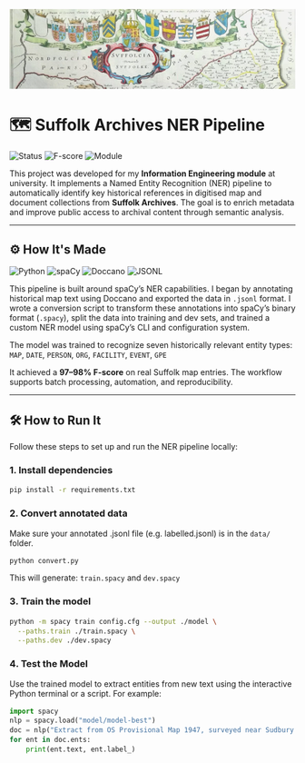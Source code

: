 ![Suffolk Archives Banner](./assets/banner.png)

# 🗺️ Suffolk Archives NER Pipeline

![Status](https://img.shields.io/badge/Status-In_Progress-yellow)
![F-score](https://img.shields.io/badge/F--score-97%25-success)
![Module](https://img.shields.io/badge/Module-Information_Engineering-purple)

This project was developed for my **Information Engineering module** at university. It implements a Named Entity Recognition (NER) pipeline to automatically identify key historical references in digitised map and document collections from **Suffolk Archives**. The goal is to enrich metadata and improve public access to archival content through semantic analysis.

---

## ⚙️ How It's Made

![Python](https://img.shields.io/badge/Python-3.10-blue?logo=python)
![spaCy](https://img.shields.io/badge/spaCy-NLP-green?logo=spacy)
![Doccano](https://img.shields.io/badge/Doccano-Annotation-orange?logo=data:image/svg+xml;base64,...)
![JSONL](https://img.shields.io/badge/Data-JSONL-lightgrey)

This pipeline is built around spaCy’s NER capabilities. I began by annotating historical map text using Doccano and exported the data in `.jsonl` format. I wrote a conversion script to transform these annotations into spaCy’s binary format (`.spacy`), split the data into training and dev sets, and trained a custom NER model using spaCy’s CLI and configuration system.

The model was trained to recognize seven historically relevant entity types: `MAP`, `DATE`, `PERSON`, `ORG`, `FACILITY`, `EVENT`, `GPE`

It achieved a **97–98% F-score** on real Suffolk map entries. The workflow supports batch processing, automation, and reproducibility.

---

## 🛠️ How to Run It

Follow these steps to set up and run the NER pipeline locally:

### 1️. Install dependencies

```bash
pip install -r requirements.txt
```

### 2️. Convert annotated data

Make sure your annotated .jsonl file (e.g. labelled.jsonl) is in the `data/` folder.

```bash
python convert.py
```

This will generate:
`train.spacy` and `dev.spacy`

### 3️. Train the model

```bash
python -m spacy train config.cfg --output ./model \
  --paths.train ./train.spacy \
  --paths.dev ./dev.spacy
```

### 4️. Test the Model

Use the trained model to extract entities from new text using the interactive Python terminal or a script. For example:

```python
import spacy
nlp = spacy.load("model/model-best")
doc = nlp("Extract from OS Provisional Map 1947, surveyed near Sudbury in 1911. Includes landmarks such as River Deben. Referenced in Suffolk Archives dated 13 March 1911. Thomas Elwood documented the cholera outbreak affecting the region.")
for ent in doc.ents:
    print(ent.text, ent.label_)
```
